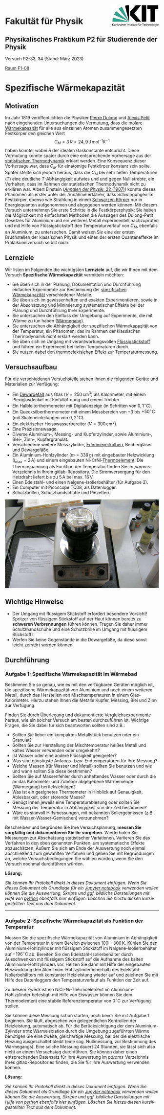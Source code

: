 <img src="./figures/Logo_KIT.svg" style="zoom:15%;float:right;" />

# Fakultät für Physik 

## Physikalisches Praktikum P2 für Studierende der Physik



Versuch P2-33, 34 (Stand: März 2023)

[Raum F1-08](http://www-ekp.physik.uni-karlsruhe.de/~simonis/praktikum/layoutobjekte/Lageplan_P1.png)



# Spezifische Wärmekapazität



## Motivation

Im Jahr 1819 veröffentlichten die Physiker [Pierre Dulong](https://de.wikipedia.org/wiki/Pierre_Louis_Dulong) und [Alexis Petit](https://de.wikipedia.org/wiki/Alexis_Th%C3%A9r%C3%A8se_Petit) nach eingehenden Untersuchungen die Vermutung, dass die [molare Wärmekapazität](https://de.wikipedia.org/wiki/Molare_W%C3%A4rmekapazit%C3%A4t) für alle aus einzelnen Atomen zusammengesetzten Festkörper den gleichen Wert 
$$
C_{M} = 3\,R=24,9\,\mathrm{J\,mol^{-1}K^{-1}}
$$
haben könnte, wobei $R$ der idealen Gaskonstante entspricht. Diese Vermutung konnte später durch eine entsprechende Vorhersage aus der [statistischen Thermodynamik](https://de.wikipedia.org/wiki/Statistische_Thermodynamik) erklärt werden. Eine Konsequenz dieser Vorhersage war, dass $C_{M}$ für einatomige Festkörper konstant sein sollte. Später stellte sich jedoch heraus, dass die $C_{M}$ bei sehr tiefen Temperaturen ($T$) eine deutliche $T$-Abhängigkeit aufwies und und gegen Null strebte, ein Verhalten, dass im Rahmen der statistischen Thermodynamik nicht zu erklären war. Albert Einstein ([*Annalen der Physik*, 22 (1907)](http://echo.mpiwg-berlin.mpg.de/MPIWG:7BQGFZHC)) konnte dieses Phänomen als erster unter der Annahme erklären, dass Schwingungen im Festkörper, ebenso wie Strahlung in einem [Schwarzen Körper](https://de.wikipedia.org/wiki/Schwarzer_K%C3%B6rper) nur in Energiequanten aufgenommen und abgegeben werden können. Mit diesem Versuch unternehmen Sie erste Schritte in die Festkörperphysik: Sie haben die Möglichkeit mit einfachsten Methoden die Aussagen des Dulong-Petit Gesetzes für Aluminium und ein weiteres Metall experimentell nachzuprüfen und mit Hilfe von Flüssigstickstoff den Temperaturverlauf von $C_{M}$, ebenfalls an Aluminium, zu untersuchen. Damit weisen Sie eine der ersten Bruchstellen der klassischen Physik und einen der ersten Quanteneffekte im Praktikumsversuch selbst nach. 

## Lernziele

Wir listen im Folgenden die wichtigsten **Lernziele** auf, die wir Ihnen mit dem Versuch **Spezifische Wärmekapazität** vermitteln möchten: 

- Sie üben sich in der Planung, Dokumentation und Durchführung einfacher Experimente zur Bestimmung der [spezifischen Wärmekapazität](https://de.wikipedia.org/wiki/Spezifische_W%C3%A4rmekapazit%C3%A4t) verschiedener Metalle.
- Sie üben sich im gewissenhaften und exakten Experimentieren, sowie in der Abschätzung und Minimierung systematischer Effekte bei der Planung und Durchführung Ihrer Experimente.
- Sie untersuchen den Einfluss der Umgebung auf Experimente, die mit Wärme zu tun haben ([Wärmegang](https://de.wikipedia.org/wiki/W%C3%A4rme%C3%BCbergangskoeffizient)).
- Sie untersuchen die Abhängigkeit der spezifischen Wärmekapazität von der Temperatur, ein Phänomen, das im Rahmen der klassischen Thermodynamik nicht erklärt werden kann. 
- Sie üben sich im Umgang mit verantwortungsvollen [Flüssigstickstoff](https://de.wikipedia.org/wiki/Fl%C3%BCssigstickstoff) und führen ein Experiment bei tiefen Temperaturen durch. 
- Sie nutzen dabei den [thermoelektsichen Effekt](https://de.wikipedia.org/wiki/Thermoelektrizit%C3%A4t) zur Temperaturmessung.  


## Versuchsaufbau

Für die verschiedenen Versuchsteile stehen Ihnen die folgenden Geräte und Materialien zur Verfügung: 

- Ein [Dewargefäß](https://de.wikipedia.org/wiki/Dewargef%C3%A4%C3%9F) aus Glas ($V=250\,\mathrm{cm}^{3}$) als Kalorimeter, mit einem Plexiglasdeckel mit Einfüllöffnung und einem Trichter.
- Ein Halbleiterthermometer mit Digitalanzeige (in Schritten von $0,1^{\circ}\mathrm{C}$).
- Ein Quecksilberthermometer mit einem Messbereich von $-3$ bis $+50^{\circ}\mathrm{C}$ (mit Skaleneinteilungen von $0,2^{\circ}\mathrm{C}$). 
- Ein elektrischer Heisswasserbereiter ($V=300\,\mathrm{cm}^{3}$). 
- Eine Präzisionswaage. 
- Diverse Aluminium-, Messing- und Kupferzylinder, sowie Aluminium-, Blei-, Zinn-, Kupfergranulat. 
- Verschiedene weitere Messzylinder, [Erlenmeyerkolben](https://de.wikipedia.org/wiki/Erlenmeyerkolben), Bechergläser und Dewargefäße.
- Ein Aluminium-Hohlzylinder ($m=338\,\mathrm{g}$) mit eingebauter Heizwicklung ($I_{\mathrm{max}}=2\,\mathrm{A}$) und einem eingebauten Ni-CrNi-[Thermoelement](https://de.wikipedia.org/wiki/Thermoelement). Die Thermospannung als Funktion der Temperatur finden Sie im *params*-Verzeichnis in Ihrem gitlab-Repository. Die Stromversorgung für den Heizdraht liefert bis zu $5\,\mathrm{A}$ bei max. $16\,\mathrm{V}$.
- Einen Edelstahl- und einen Nalgene-Isolierbehälter (für Aufgabe 2).
- Ein Computer mit Picoscope TC08, als Datenlogger.
- Schutzbrillen, Schutzhandschuhe und Pinzetten.

<img src="./figures/Waermekapazitaet.jpg" style="zoom:60%;" />

## Wichtige Hinweise

- Der Umgang mit flüssigem Stickstoff erfordert besondere Vorsicht! Spritzer von flüssigem Stickstoff auf der Haut können bereits zu **schweren Verbrennungen** führen können. Tragen Sie daher immer Schutzhandschuhe und eine Schutzbrille im Umgang mit flüssigem Stickstoff!
- Werfen Sie keine Gegenstände in die Dewargefäße, da diese sonst leicht zerstört werden können.

## Durchführung

### Aufgabe 1: Spezifische Wärmekapazität im Wärmebad

Bestimmen Sie so genau, wie es mit den verfügbaren Geräten möglich ist, die spezifische Wärmekapazität von Aluminium und noch einem weiteren Metall, durch das Herstellen von Mischtemperaturen in einem Glas-Kalorimeter. Hierzu stehen Ihnen die Metalle Kupfer, Messing, Blei und Zinn zur Verfügung. 

Finden Sie durch Überlegung und dokumentierte Vergleichsexperimente heraus, wie ein solcher Versuch am besten durchzuführen ist. Wichtige Fragen, die Sie dabei für sich beantworten sollten sind z.B.: 

- Sollten Sie lieber ein kompaktes Metallstück benutzen oder ein Granulat? 
- Sollten Sie zur Herstellung der Mischtemperatur heißes Metall und kaltes Wasser verwenden oder umgekehrt? 
- Ist Wasser oder eine andere Flüssigkeit geeigneter? 
- Was sind günstigste Anfangs- bzw. Endtemperaturen für Ihre Messung? 
- Welche Massen (für Wasser und Metall) sollten Sie benutzen und wie und wann sollten Sie diese bestimmen? 
- Sollten Sie auf Massenfehler durch anhaftendes Wasser oder durch die an das Kalorimeter und Zubehör abgegebene Wärmemenge (Wärmegang) berücksichtigen? 
- Was ist ein geeignetes Thermometer in Hinblick auf Genauigkeit, Ablesbarkeit, oder störende Masse? 
- Genügt Ihnen jeweils eine Temperaturablesung oder sollten Sie Messung der Temperatur in Abhängigkeit von der Zeit bestimmen?
- Wäre es sinnvoll Hilfsmessungen, mit bekannten Sollergebnissen (z.B. mit Wasser-Wasser-Gemischen) vorzunehmen?

Beschreiben und begründen Sie Ihre Versuchsplanung, **messen Sie sorgfältig und dokumentieren Sie Ihr vorgehen.** Wiederholen Sie Messungen zur Abschätzung statistischer Variationen. Variieren Sie das Verfahren in den oben genannten Punkten, um systematische Effekte abzuschätzen. Äußern Sie sich am Ende der Auswertung noch einmal abschließend zum gewählten Verfahren und geben Sie mit Begründungen an, welche Versuchsbedingungen Sie wählen würden, wenn Sie den Versuch nochmal durchführen würden.

**Lösung:**

*Sie können Ihr Protokoll direkt in dieses Dokument einfügen. Wenn Sie dieses Dokument als Grundlage für ein [Jupyter notebook](https://jupyter.org/) verwenden wollen können Sie die Auswertung, Skripte und ggf. bildliche Darstellungen mit Hilfe von [python](https://www.python.org/) ebenfalls hier einfügen. Löschen Sie hierzu diesen kursiv gestellten Text aus dem Dokument.* 

---

### Aufgabe 2: Spezifische Wärmekapazität als Funktion der Temperatur

Messen Sie die spezifische Wärmekapazität von Aluminium in Abhängigkeit von der Temperatur in einem Bereich zwischen $100-300\,\mathrm{K}$. Kühlen Sie den Aluminium-Hohlzylinder mit flüssigem Stickstoff im Nalgene-Isolierbehälter auf $-196^{\circ}\mathrm{C}$ ab. Bereiten Sie den Edelstahl-Isolierbehälter durch Ausschwenken mit flüssigem Stickstoff auf die Aufnahme des kalten Aluminium-Hohlzylinders vor. Heizen Sie dann mit Hilfe der eingebauten Heizwicklung den Aluminium-Hohlzylinder innerhalb des Edelstahl-Isolierbehälters mit konstanter Heizleistung wieder auf und zeichnen Sie mit Hilfe des Datenloggers den Temperaturverlauf als Funktion der Zeit auf. 

Zu diesem Zweck ist ein NiCr-Ni-Thermoelement im Aluminium-Hohlzylinder befestigt; mit Hilfe von Eiswasser können Sie dem Thermoelement eine stabile Referenztemperatur von $0^{\circ}\mathrm{C}$ zur Verfügung stellen.

Sie können diese Messung schon starten, noch bevor Sie mit Aufgabe 1 beginnen. Sie läuft, abgesehen von gelegentlichen Kontrollen der Heizleistung, automatisch ab. Für die Berücksichtigung der dem Aluminium-Zylinder trotz Wärmeisolation durch die Umgebung zugeführten Wärme benötigen Sie eine zweite, gleichartige Messung, bei der die elektrische Heizung ausgeschaltet bleibt (eine sog. Nullmessung, zur Bestimmung des Wärmegangs). Eine solche Messung dauert $24$ Stunden, sie lässt sich also nicht an einem Versuchstag durchführen. Sie können daher einen entsprechenden Datensatz für Ihre Auswertung im *params*-Verzeichnis Ihres gitlab-Repositories finden, die Sie für Ihre Auswertung verwenden können.

 **Lösung:**

*Sie können Ihr Protokoll direkt in dieses Dokument einfügen. Wenn Sie dieses Dokument als Grundlage für ein [Jupyter notebook](https://jupyter.org/) verwenden wollen können Sie die Auswertung, Skripte und ggf. bildliche Darstellungen mit Hilfe von [python](https://www.python.org/) ebenfalls hier einfügen. Löschen Sie hierzu diesen kursiv gestellten Text aus dem Dokument.* 

